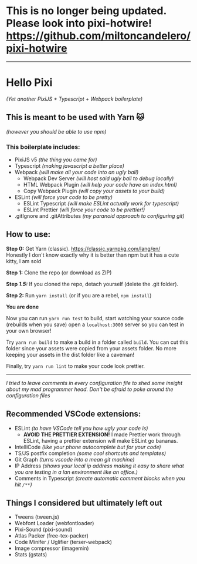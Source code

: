 # This is no longer being updated. Please look into pixi-hotwire! https://github.com/miltoncandelero/pixi-hotwire

---

# Hello Pixi
*(Yet another PixiJS + Typescript + Webpack boilerplate)*

## This is meant to be used with Yarn 🐱 
*(however you should be able to use npm)*

### This boilerplate includes:
- PixiJS v5 *(the thing you came for)*
- Typescript *(making javascript a better place)*
- Webpack *(will make all your code into an ugly ball)*
  - Webpack Dev Server *(will host said ugly ball to debug locally)*
  - HTML Webpack Plugin *(will help your code have an index.html)* 
  - Copy Webpack Plugin *(will copy your assets to your build)*
- ESLint *(will force your code to be pretty)*
  - ESLint Typescript *(will make ESLint actually work for typescript)*
  - ESLint Prettier *(will force your code to be prettier!)*
- .gitIgnore and .gitAttributes *(my paranoid approach to configuring git)*

## How to use:

**Step 0:** Get Yarn (classic). https://classic.yarnpkg.com/lang/en/  
Honestly I don't know exactly why it is better than npm but it has a cute kitty, I am sold

**Step 1:** Clone the repo (or download as ZIP)

**Step *1.5:*** If you cloned the repo, detach yourself (delete the .git folder).

**Step 2:** Run `yarn install` (or if you are a rebel, `npm install`)

**You are done**  

Now you can run `yarn run test` to build, start watching your source code (rebuilds when you save) open a `localhost:3000` server so you can test in your own browser!

Try `yarn run build` to make a build in a folder called `build`. You can cut this folder since your assets were copied from your assets folder. No more keeping your assets in the dist folder like a caveman!

Finally, try `yarn run lint` to make your code look prettier.

---

*I tried to leave comments in every configuration file to shed some insight about my mad programmer head. Don't be afraid to poke around the configuration files*

## Recommended VSCode extensions:
- ESLint *(to have VSCode tell you how ugly your code is)*
  - **AVOID THE PRETTIER EXTENSION!** I made Prettier work through ESLint, having a prettier extension will make ESLint go bananas.
- IntelliCode *(like your phone autocomplete but for your code)*
- TS/JS postfix completion *(some cool shortcuts and templates)*
- Git Graph *(turns vscode into a mean git machine)*
- IP Address *(shows your local ip address making it easy to share what you are testing in a lan environment like an office.)*
- Comments in Typescript *(create automatic comment blocks when you hit `/**`)*

## Things I considered but ultimately left out
- Tweens (tween.js)
- Webfont Loader (webfontloader)
- Pixi-Sound (pixi-sound)
- Atlas Packer (free-tex-packer)
- Code Minifer / Uglifier (terser-webpack)
- Image compressor (imagemin)
- Stats (gstats)
